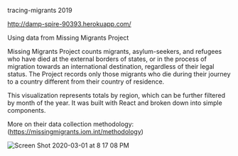 tracing-migrants 2019

http://damp-spire-90393.herokuapp.com/

Using data from Missing Migrants Project

Missing Migrants Project counts migrants, asylum-seekers, and refugees who have died at the external borders of states, or in the process of migration towards an international destination, regardless of their legal status. The Project records only those migrants who die during their journey to a country different from their country of residence.

This visualization represents totals by region, which can be further filtered by month of the year. It was built with React and broken down into simple components. 

More on their data collection methodology: (https://missingmigrants.iom.int/methodology)

![Screen Shot 2020-03-01 at 8 17 08 PM](https://user-images.githubusercontent.com/40274451/75645184-c34fe980-5bf9-11ea-9b24-eede723cb67e.png)

